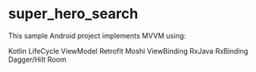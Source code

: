 # super_hero_search

This sample Android project implements MVVM using:

Kotlin
LifeCycle
ViewModel
Retrofit
Moshi
ViewBinding
RxJava
RxBinding
Dagger/Hilt
Room
